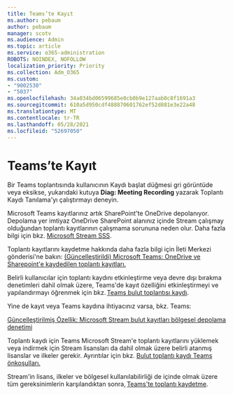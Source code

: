 ```yaml
---
title: Teams’te Kayıt
ms.author: pebaum
author: pebaum
manager: scotv
ms.audience: Admin
ms.topic: article
ms.service: o365-administration
ROBOTS: NOINDEX, NOFOLLOW
localization_priority: Priority
ms.collection: Adm_O365
ms.custom:
- "9002530"
- "5037"
ms.openlocfilehash: 34a034bd06599685e0cb0b9e127aab0c8f1691a3
ms.sourcegitcommit: 610a5d950cdf488870601762ef52d881e3e22a48
ms.translationtype: MT
ms.contentlocale: tr-TR
ms.lasthandoff: 05/28/2021
ms.locfileid: "52697050"
---
```

# <a name="recording-in-teams"></a>Teams’te Kayıt

Bir Teams toplantısında  kullanıcının Kaydı başlat düğmesi gri görüntüde veya eksikse, yukarıdaki kutuya **Diag: Meeting Recording** yazarak Toplantı Kaydı Tanılama'yı çalıştırmayı deneyin. 

Microsoft Teams kayıtlarınız artık SharePoint'te OneDrive depolanıyor. Depolama yer imtiyaz OneDrive SharePoint alanınız içinde Stream çalışmay olduğundan toplantı kayıtlarının çalışmama sorununa neden olur. Daha fazla bilgi için bkz. [Microsoft Stream SSS](/stream/faq#which-regions-does-microsoft-stream-host-my-data-in).

Toplantı kayıtlarını kaydetme hakkında daha fazla bilgi için İleti Merkezi gönderisi'ne bakın: [(Güncelleştirildi) Microsoft Teams: OneDrive ve Sharepoint'e kaydedilen toplantı kayıtları.](https://portal.microsoft.com/Adminportal/Home?ref=MessageCenter&id=MC222640)

Belirli kullanıcılar için toplantı kaydını etkinleştirme veya devre dışı bırakma denetimleri dahil olmak üzere, Teams'de kayıt özelliğini etkinleştirmeyi ve yapılandırmayı öğrenmek için bkz. [Teams bulut toplantısı kaydı](/microsoftteams/cloud-recording). 

Yine de kayıt veya Teams kaydına ihtiyacınız varsa, bkz. Teams: 

[Güncelleştirilmiş Özellik: Microsoft Stream bulut kayıtları bölgesel depolama denetimi](https://admin.microsoft.com/AdminPortal/Home#/MessageCenter?id=MC214327)

Toplantı kaydı için Teams Microsoft Stream'e toplantı kayıtlarını yüklemek veya indirmek için Stream lisansları da dahil olmak üzere belirli atanmış lisanslar ve ilkeler gerekir. Ayrıntılar için bkz. [Bulut toplantı kaydı Teams önkoşulları.](/microsoftteams/cloud-recording#prerequisites-for-teams-cloud-meeting-recording)

Stream'in lisans, ilkeler ve bölgesel kullanılabilirliği de içinde olmak üzere tüm gereksinimlerin karşılandıktan sonra, [Teams'te toplantı kaydetme](https://support.office.com/article/34dfbe7f-b07d-4a27-b4c6-de62f1348c24). 
